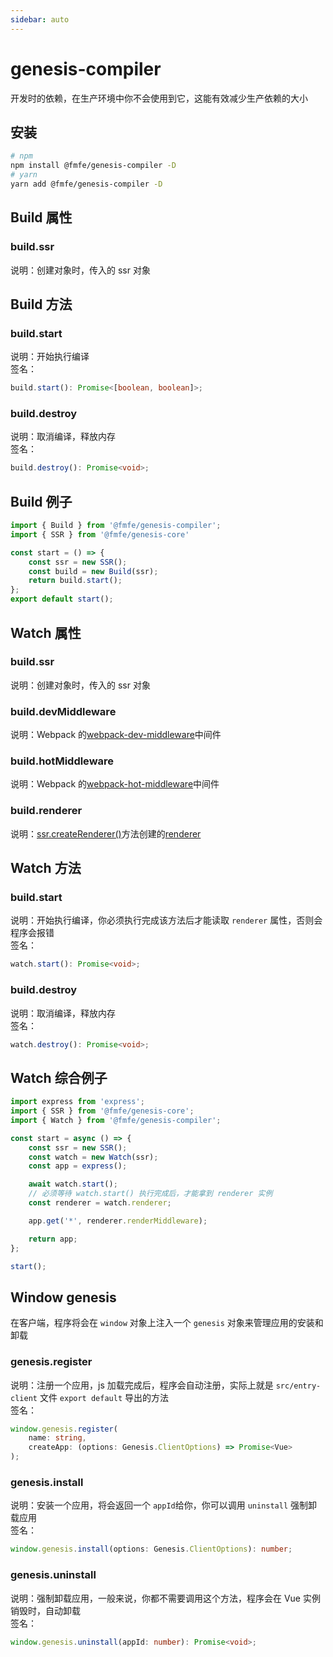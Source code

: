 ```yaml
---
sidebar: auto
---
```

# genesis-compiler
开发时的依赖，在生产环境中你不会使用到它，这能有效减少生产依赖的大小

## 安装
```bash
# npm
npm install @fmfe/genesis-compiler -D
# yarn
yarn add @fmfe/genesis-compiler -D
```

## Build 属性
### build.ssr
说明：创建对象时，传入的 ssr 对象
## Build 方法
### build.start
说明：开始执行编译   
签名：
```typescript
build.start(): Promise<[boolean, boolean]>;
```
### build.destroy
说明：取消编译，释放内存   
签名：
```typescript
build.destroy(): Promise<void>;
```
## Build 例子
```typescript
import { Build } from '@fmfe/genesis-compiler';
import { SSR } from '@fmfe/genesis-core'

const start = () => {
    const ssr = new SSR();
    const build = new Build(ssr);
    return build.start();
};
export default start();
```
## Watch 属性
### build.ssr
说明：创建对象时，传入的 ssr 对象
### build.devMiddleware
说明：Webpack 的[webpack-dev-middleware](https://github.com/webpack/webpack-dev-middleware)中间件
### build.hotMiddleware
说明：Webpack 的[webpack-hot-middleware](https://github.com/webpack-contrib/webpack-hot-middleware)中间件
### build.renderer
说明：[ssr.createRenderer()](../core/ssr.html#ssr-createrenderer)方法创建的[renderer](../core/renderer.html)
## Watch 方法
### build.start
说明：开始执行编译，你必须执行完成该方法后才能读取 `renderer` 属性，否则会程序会报错   
签名：
```typescript
watch.start(): Promise<void>;
```
### build.destroy
说明：取消编译，释放内存   
签名：
```typescript
watch.destroy(): Promise<void>;
```
## Watch 综合例子
```typescript
import express from 'express';
import { SSR } from '@fmfe/genesis-core';
import { Watch } from '@fmfe/genesis-compiler';

const start = async () => {
    const ssr = new SSR();
    const watch = new Watch(ssr);
    const app = express();

    await watch.start();
    // 必须等待 watch.start() 执行完成后，才能拿到 renderer 实例
    const renderer = watch.renderer;

    app.get('*', renderer.renderMiddleware);

    return app;
};

start();

```
## Window genesis
在客户端，程序将会在 `window` 对象上注入一个 `genesis` 对象来管理应用的安装和卸载
### genesis.register
说明：注册一个应用，js 加载完成后，程序会自动注册，实际上就是 `src/entry-client` 文件 `export default` 导出的方法   
签名：
```typescript
window.genesis.register(
    name: string,
    createApp: (options: Genesis.ClientOptions) => Promise<Vue>
);
```
### genesis.install
说明：安装一个应用，将会返回一个 `appId`给你，你可以调用 `uninstall` 强制卸载应用   
签名：
```typescript
window.genesis.install(options: Genesis.ClientOptions): number;
```
### genesis.uninstall
说明：强制卸载应用，一般来说，你都不需要调用这个方法，程序会在 Vue 实例销毁时，自动卸载   
签名：
```typescript
window.genesis.uninstall(appId: number): Promise<void>;
```